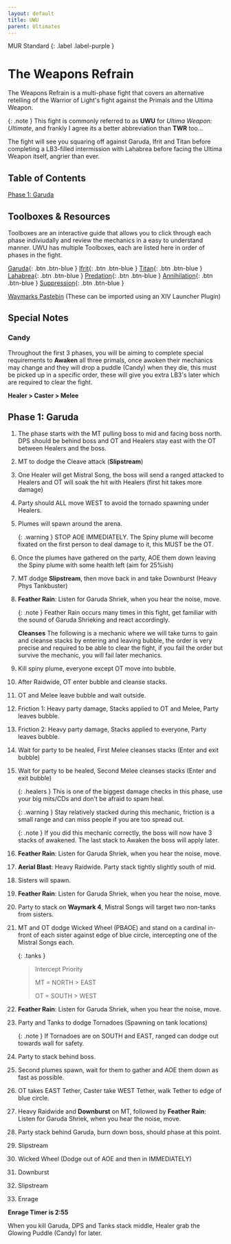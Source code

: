 ```yaml
---
layout: default
title: UWU
parent: Ultimates
---
```


MUR Standard 
{: .label .label-purple }

# The Weapons Refrain

The Weapons Refrain is a multi-phase fight that covers an alternative retelling of the Warrior of Light's fight against the Primals and the Ultima Weapon.

{: .note }
This fight is commonly referred to as **UWU** for *Ultima Weapon: Ultimate*, and frankly I agree its a better abbreviation than **TWR** too...

The fight will see you squaring off against Garuda, Ifrit and Titan before completing a LB3-filled intermission with Lahabrea before facing the Ultima Weapon itself, angrier than ever.

## Table of Contents

[Phase 1: Garuda](/uwu#phase-1-garuda)

## Toolboxes & Resources

Toolboxes are an interactive guide that allows you to click through each phase indiviudally and review the mechanics in a easy to understand manner.
UWU has multiple Toolboxes, each are listed here in order of phases in the fight.

[Garuda](https://ff14.toolboxgaming.space/?id=882261013862561&preview=1){: .btn .btn-blue }
[Ifrit](https://ff14.toolboxgaming.space/?id=562530446784261&preview=1){: .btn .btn-blue }
[Titan](https://ff14.toolboxgaming.space/?id=982261963862561&preview=1){: .btn .btn-blue }
[Lahabrea](https://ff14.toolboxgaming.space/?id=430631425646261&preview=1){: .btn .btn-blue }
[Predation](https://ff14.toolboxgaming.space/?id=530635345646261&preview=1){: .btn .btn-blue }
[Annihilation](https://ff14.toolboxgaming.space/?id=930637786646261&preview=1){: .btn .btn-blue }
[Suppression](https://ff14.toolboxgaming.space/?id=192261294862561&preview=1){: .btn .btn-blue }

[Waymarks Pastebin](https://pastebin.com/KvHDCE6e) (These can be imported using an XIV Launcher Plugin)

## Special Notes

### Candy
Throughout the first 3 phases, you will be aiming to complete special requirements to **Awaken** all three primals, once awoken their mechanics may change and they will drop a puddle (Candy) when they die, this must be picked up in a specific order, these will give you extra LB3's later which are required to clear the fight.

**Healer > Caster > Melee**

## Phase 1: Garuda

1. The phase starts with the MT pulling boss to mid and facing boss north. DPS should be behind boss and OT and Healers stay east with the OT between Healers and the boss. 
    
1. MT to dodge the Cleave attack (**Slipstream**)
    
1. One Healer will get Mistral Song, the boss will send a ranged attacked to Healers and OT will soak the hit with Healers (first hit takes more damage)
    
1. Party should ALL move WEST to avoid the tornado spawning under Healers.
    
1. Plumes will spawn around the arena.
    
    {: .warning }
    STOP AOE IMMEDIATELY. The Spiny plume will become fixated on the first person to deal damage to it, this MUST be the OT.
    
1. Once the plumes have gathered on the party, AOE them down leaving the Spiny plume with some health left (aim for 25%ish)
1. MT dodge **Slipstream**, then move back in and take Downburst (Heavy Phys Tankbuster)
1. **Feather Rain**: Listen for Garuda Shriek, when you hear the noise, move.
    
    {: .note }
    Feather Rain occurs many times in this fight, get familiar with the sound of Garuda Shrieking and react accordingly.
    
    **Cleanses**
    The following is a mechanic where we will take turns to gain and cleanse stacks by entering and leaving bubble, the order is very precise and required to be able to clear the fight, if you fail the order but survive the mechanic, you will fail later mechanics.
    
1. Kill spiny plume, everyone except OT move into bubble.
1. After Raidwide, OT enter bubble and cleanse stacks.
1. OT and Melee leave bubble and wait outside.
1. Friction 1: Heavy party damage, Stacks applied to OT and Melee, Party leaves bubble.
1. Friction 2: Heavy party damage, Stacks applied to everyone, Party leaves bubble.
1. Wait for party to be healed, First Melee cleanses stacks (Enter and exit bubble)
1. Wait for party to be healed, Second Melee cleanses stacks (Enter and exit bubble)
    
    {: .healers }
    This is one of the biggest damage checks in this phase, use your big mits/CDs and don't be afraid to spam heal.
    
    {: .warning }
    Stay relatively stacked during this mechanic, friction is a small range and can miss people if you are too spread out.
    
    {: .note }
    If you did this mechanic correctly, the boss will now have 3 stacks of awakened. The last stack to Awaken the boss will apply later.
    
1. **Feather Rain**: Listen for Garuda Shriek, when you hear the noise, move.
    
1. **Aerial Blast**: Heavy Raidwide. Party stack tightly slightly south of mid.
    
1. Sisters will spawn.
    
1. **Feather Rain**: Listen for Garuda Shriek, when you hear the noise, move.
    
1. Party to stack on **Waymark 4**, Mistral Songs will target two non-tanks from sisters.
    
1. MT and OT dodge Wicked Wheel (PBAOE) and stand on a cardinal in-front of each sister against edge of blue circle, intercepting one of the Mistral Songs each.
    
    {: .tanks }
    > Intercept Priority
    > 
    > MT = NORTH > EAST
    >
    > OT = SOUTH > WEST
    
1. **Feather Rain**: Listen for Garuda Shriek, when you hear the noise, move.
    
1. Party and Tanks to dodge Tornadoes (Spawning on tank locations)
    
    {: .note }
    If Tornadoes are on SOUTH and EAST, ranged can dodge out towards wall for safety.
    
1. Party to stack behind boss.
    
1. Second plumes spawn, wait for them to gather and AOE them down as fast as possible.
    
1. OT takes EAST Tether, Caster take WEST Tether, walk Tether to edge of blue circle.
    
1. Heavy Raidwide and **Downburst** on MT, followed by **Feather Rain**: Listen for Garuda Shriek, when you hear the noise, move.
    
1. Party stack behind Garuda, burn down boss, should phase at this point.
    
1. Slipstream
1. Wicked Wheel (Dodge out of AOE and then in IMMEDIATELY)
1. Downburst
1. Slipstream
1. Enrage

**Enrage Timer is 2:55**

When you kill Garuda, DPS and Tanks stack middle, Healer grab the Glowing Puddle (Candy) for later.